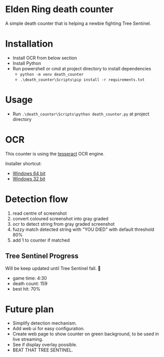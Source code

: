 # Elden Ring death counter
A simple death counter that is helping a newbie fighting Tree Sentinel.

# Installation
- Install OCR from below section
- Install Python
- Run powershell or cmd at project directory to install dependencies
  - `python -m venv death_counter`
  - `.\death_counter\Scripts\pip install -r requirements.txt`

# Usage
- Run `.\death_counter\Scripts\python death_counter.py` at project directory

# OCR
This counter is using the [tesseract](https://github.com/tesseract-ocr/tesseract) OCR engine.

Installer shortcut:
- [Windows 64 bit](https://digi.bib.uni-mannheim.de/tesseract/tesseract-ocr-w64-setup-v5.0.1.20220118.exe)
- [Windows 32 bit](https://digi.bib.uni-mannheim.de/tesseract/tesseract-ocr-w32-setup-v5.0.1.20220118.exe)

# Detection flow
1. read centre of screenshot
2. convert coloured screenshot into gray graded
3. ocr to detect string from gray graded screenshot
4. fuzzy match detected string with "YOU DIED" with default threshold 80%
5. add 1 to counter if matched

## Tree Sentinel Progress
Will be keep updated until Tree Sentinel fall. 🥲
- game time: 4:30
- death count: 159
- best hit: 70%

# Future plan
- Simplify detection mechanism.
- Add web ui for easy configuration.
- Create web page to show counter on green background, to be used in live streaming.
- See if display overlay possible.
- BEAT THAT TREE SENTINEL.
